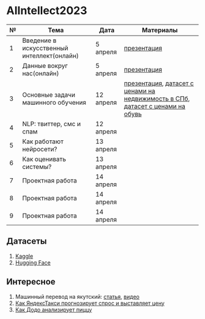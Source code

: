 # AIIntellect2023

| **№** | **Тема**                                   | **Дата** | **Материалы** |
|-------|--------------------------------------------|----------|---------------|
| 1     | Введение в искусственный интеллект(онлайн) | 5 апреля |       [презентация](https://docs.google.com/presentation/d/1MflcwH496vnvHxE6AsTR7o5cGsZm7M6oVs4LIqEsIlE/edit?usp=sharing)        |
| 2     | Данные вокруг нас(онлайн)                  | 5 апреля |   [презентация](https://docs.google.com/presentation/d/1cFl8zKv4o26wfeWxC_DgnZu6-7uryAVEX9egOwGvbEE/edit?usp=sharing)        |
| 3     | Основные задачи машинного обучения         |    12 апреля   |     [презентация](), [датасет с ценами на недвижимость в СПб](https://drive.google.com/file/d/1ckvqC0Er0Y76kiBER0g8jSlEzKq31xbf/view?usp=sharing),  [датасет с ценами на обувь](https://raw.githubusercontent.com/lyubovchubarova/AIIntellect2023/main/Shoe%20prices.csv)         |
| 4     | NLP: твиттер, смс и спам                   |    12 апреля   |               |
| 5     | Как работают нейросети?                    |   13 апреля    |               |
| 6     | Как оценивать системы?                     |    13 апреля   |               |
| 7     | Проектная работа                           |     14 апреля     |               |
| 8     | Проектная работа                           |    14 апреля      |               |
| 9     | Проектная работа                           |     14 апреля     |               |

## Датасеты
1. [Kaggle](www.kaggle.com/datasets)
2. [Hugging Face](https://huggingface.co/datasets)

## Интересное
1. Машинный перевод на якутский: [статья](https://techno.yandex.ru/machine-translation/on-small-languages), [видео](https://www.youtube.com/watch?v=HupI6xOvWkc)
2. [Как ЯндексТакси прогнозирует спрос и выставляет цену](https://habr.com/ru/companies/yandex/articles/429226/)
3. [Как Додо анализирует пиццу](https://habr.com/ru/companies/dododev/articles/505316/)
